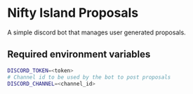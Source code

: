 # Nifty Island Proposals

A simple discord bot that manages user generated proposals.

## Required environment variables

```bash
DISCORD_TOKEN=<token>
# Channel id to be used by the bot to post proposals
DISCORD_CHANNEL=<channel_id>
```
